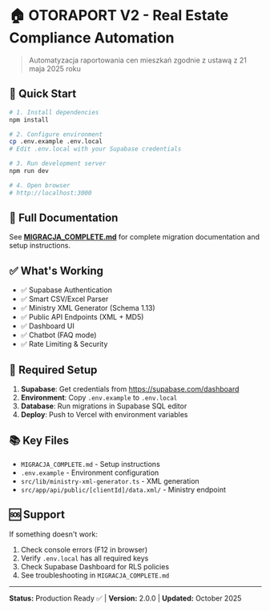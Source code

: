 # 🏠 OTORAPORT V2 - Real Estate Compliance Automation

> Automatyzacja raportowania cen mieszkań zgodnie z ustawą z 21 maja 2025 roku

## 🚀 Quick Start

```bash
# 1. Install dependencies
npm install

# 2. Configure environment
cp .env.example .env.local
# Edit .env.local with your Supabase credentials

# 3. Run development server
npm run dev

# 4. Open browser
# http://localhost:3000
```

## 📖 Full Documentation

See **[MIGRACJA_COMPLETE.md](./MIGRACJA_COMPLETE.md)** for complete migration documentation and setup instructions.

## ✅ What's Working

- ✅ Supabase Authentication
- ✅ Smart CSV/Excel Parser
- ✅ Ministry XML Generator (Schema 1.13)
- ✅ Public API Endpoints (XML + MD5)
- ✅ Dashboard UI
- ✅ Chatbot (FAQ mode)
- ✅ Rate Limiting & Security

## 🔧 Required Setup

1. **Supabase**: Get credentials from https://supabase.com/dashboard
2. **Environment**: Copy `.env.example` to `.env.local`
3. **Database**: Run migrations in Supabase SQL editor
4. **Deploy**: Push to Vercel with environment variables

## 📚 Key Files

- `MIGRACJA_COMPLETE.md` - Setup instructions
- `.env.example` - Environment configuration
- `src/lib/ministry-xml-generator.ts` - XML generation
- `src/app/api/public/[clientId]/data.xml/` - Ministry endpoint

## 🆘 Support

If something doesn't work:
1. Check console errors (F12 in browser)
2. Verify `.env.local` has all required keys
3. Check Supabase Dashboard for RLS policies
4. See troubleshooting in `MIGRACJA_COMPLETE.md`

---

**Status:** Production Ready ✅ | **Version:** 2.0.0 | **Updated:** October 2025
